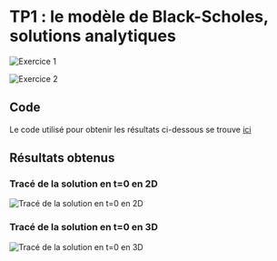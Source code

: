 # TP1 : le modèle de Black-Scholes, solutions analytiques

![Exercice 1](./assets/exo1.png)

![Exercice 2](./assets/exo2.png)

## Code

Le code utilisé pour obtenir les résultats ci-dessous se trouve [ici](./src)

## Résultats obtenus

### Tracé de la solution en t=0 en 2D

![Tracé de la solution en t=0 en 2D](./assets/2D.png)

### Tracé de la solution en t=0 en 3D

![Tracé de la solution en t=0 en 3D](./assets/3D.png)
